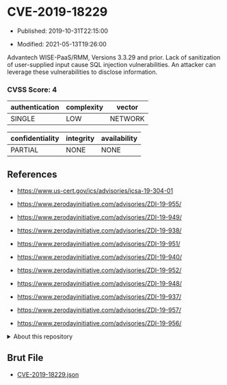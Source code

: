 # CVE-2019-18229

- Published: 2019-10-31T22:15:00

- Modified: 2021-05-13T19:26:00

Advantech WISE-PaaS/RMM, Versions 3.3.29 and prior. Lack of sanitization of user-supplied input cause SQL injection vulnerabilities. An attacker can leverage these vulnerabilities to disclose information.

### CVSS Score: **4**

| authentication | complexity | vector |
| --- | --- | --- |
| SINGLE | LOW | NETWORK |

| confidentiality | integrity | availability |
| --- | --- | --- |
| PARTIAL | NONE | NONE |

## References

* https://www.us-cert.gov/ics/advisories/icsa-19-304-01

* https://www.zerodayinitiative.com/advisories/ZDI-19-955/

* https://www.zerodayinitiative.com/advisories/ZDI-19-949/

* https://www.zerodayinitiative.com/advisories/ZDI-19-938/

* https://www.zerodayinitiative.com/advisories/ZDI-19-951/

* https://www.zerodayinitiative.com/advisories/ZDI-19-940/

* https://www.zerodayinitiative.com/advisories/ZDI-19-952/

* https://www.zerodayinitiative.com/advisories/ZDI-19-948/

* https://www.zerodayinitiative.com/advisories/ZDI-19-937/

* https://www.zerodayinitiative.com/advisories/ZDI-19-957/

* https://www.zerodayinitiative.com/advisories/ZDI-19-956/

<details>
<summary>About this repository</summary> 

  This repository is part of the project [Live Hack CVE](https://github.com/Live-Hack-CVE). Main website can be found [www.live-hack.org](https://www.live-hack.org) 
  
  Made by [Sn0wAlice](https://github.com/Sn0wAlice) for the people that care about security and need to have a feed of the latest CVEs. Hope you enjoy it, don't forget to star the repo and follow me on [Twitter](https://twitter.com/Sn0wAlice) and [Github](https://github.com/Sn0wAlice). And that is my [personnal website](https://www.alice-snow.me/)

  - [Home Page](https://github.com/Live-Hack-CVE)
  - [Framework](https://github.com/Live-Hack-CVE/cve-framework)
  - [CVE database](https://github.com/Live-Hack-CVE/full_database)
  - [Changelog](https://github.com/Live-Hack-CVE/Changelog)
</details>

## Brut File

* [CVE-2019-18229.json](https://raw.githubusercontent.com/Live-Hack-CVE/full_database/main/cves/2019/CVE-2019-18229.json)

